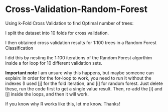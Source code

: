 # Cross-Validation-Random-Forest
Using k-Fold Cross Validation to find Optimal number of trees:

I split the dataset into 10 folds for cross validation. 

I then obtained cross validation results for 1:100 trees in a Random Forest Classification

I did this by nesting the 1:100 iterations of the Random Forest algorthim inside a for loop for 10 different validation sets.


**Important note**
I am unsure why this happens, but maybe someone can explain:
In order for the for-loop to work, you need to run it without the indexes (I used [j] for the fold iteration, and [i] 
for random forest. 
Just delete these, run the code first to get a single value result.
Then, re-add the [i] and [j] inside the loops, and then it will work.

If you know why R works like this, let me know. Thanks! 

